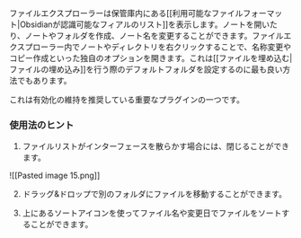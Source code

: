 ファイルエクスプローラーは保管庫内にある[[利用可能なファイルフォーマット|Obsidianが認識可能なフィアルのリスト]]を表示します。ノートを開いたり、ノートやフォルダを作成、ノート名を変更することができます。ファイルエクスプローラー内でノートやディレクトリを右クリックすることで、名称変更やコピー作成といった独自のオプションを開きます。これは[[ファイルを埋め込む|ファイルの埋め込み]]を行う際のデフォルトフォルダを設定するのに最も良い方法でもあります。

これは有効化の維持を推奨している重要なプラグインの一つです。

### 使用法のヒント

1. ファイルリストがインターフェースを散らかす場合には、閉じることができます。

![[Pasted image 15.png]]

2. ドラッグ&ドロップで別のフォルダにファイルを移動することができます。

3. 上にあるソートアイコンを使ってファイル名や変更日でファイルをソートすることができます。